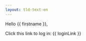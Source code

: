 ```yaml
---
layout: tld-text-en
---
```


Hello \{\{ firstname \}\},

Click this link to log in:
\{\{ loginLink \}\}
